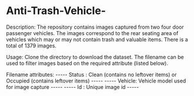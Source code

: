 # Anti-Trash-Vehicle-
Description: The repository contains images captured from two four door passenger vehicles. The images correspond to the rear seating area of vehicles which may or may not contain trash and valuable items. There is a total of 1379 images.

Usage: Clone the directory to download the dataset. The filename can be used to filter images based on the required attribute (listed below).

Filename attributes:
----- Status : Clean (contains no leftover items) or Occupied (contains leftover items) -----
----- Vehicle: Vehicle model used for image capture -----
----- Id     : Unique image id -----
